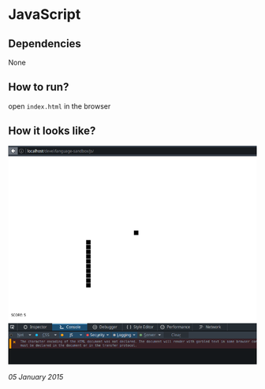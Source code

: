 # JavaScript

## Dependencies
None

## How to run?
open `index.html` in the browser

## How it looks like?
![screen.png](screen.png)

_05 January 2015_
